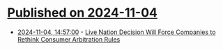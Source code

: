 # [Published on 2024-11-04](index.md)

* [2024-11-04, 14:57:00](https://soylentnews.org/article.pl?sid=24/11/03/1444224&from=rss) - [Live Nation Decision Will Force Companies to Rethink Consumer Arbitration Rules](https://soylentnews.org/article.pl?sid=24/11/03/1444224&from=rss)
